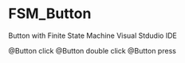 # FSM_Button
Button with Finite State Machine
Visual Stdudio IDE

@Button click
@Button double click
@Button press 
